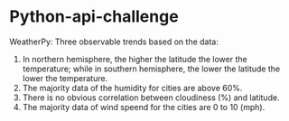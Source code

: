 # Python-api-challenge

WeatherPy:
Three observable trends based on the data:
 1) In northern hemisphere, the higher the latitude the lower the temperature; while in southern hemisphere, the lower the latitude the lower the temperature.
 2) The majority data of the humidity for cities are above 60%.
 3) There is no obvious correlation between cloudiness (%) and latitude.
 4) The majority data of wind speend for the cities are 0 to 10 (mph).
